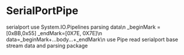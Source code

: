 # SerialPortPipe
serialport use System.IO.Pipelines parsing data\n
_beginMark = [0xBB,0x55]  _endMark=[0X7E, 0X7E]\n
data=_beginMark+...body...+_endMark\n
use Pipe read serialport base stream data and parsing package
